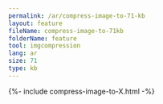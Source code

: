 ```yaml
---
permalink: /ar/compress-image-to-71-kb
layout: feature
fileName: compress-image-to-71kb
folderName: feature
tool: imgcompression
lang: ar
size: 71
type: kb
---
```


{%- include compress-image-to-X.html -%}
